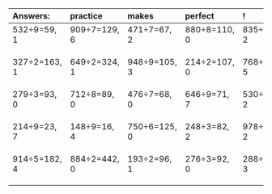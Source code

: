 | Answers: | practice | makes | perfect | ! |
| :--- | :--- | :--- | :--- | :--- |
| 532÷9=59, 1 | 909÷7=129, 6 | 471÷7=67, 2 | 880÷8=110, 0 | 835÷7=119, 2 | 
|   |   |   |   |   | 
|   |   |   |   |   | 
|   |   |   |   |   | 
| 327÷2=163, 1 | 649÷2=324, 1 | 948÷9=105, 3 | 214÷2=107, 0 | 768÷7=109, 5 | 
|   |   |   |   |   | 
|   |   |   |   |   | 
|   |   |   |   |   | 
| 279÷3=93, 0 | 712÷8=89, 0 | 476÷7=68, 0 | 646÷9=71, 7 | 530÷3=176, 2 | 
|   |   |   |   |   | 
|   |   |   |   |   | 
|   |   |   |   |   | 
| 214÷9=23, 7 | 148÷9=16, 4 | 750÷6=125, 0 | 248÷3=82, 2 | 978÷4=244, 2 | 
|   |   |   |   |   | 
|   |   |   |   |   | 
|   |   |   |   |   | 
| 914÷5=182, 4 | 884÷2=442, 0 | 193÷2=96, 1 | 276÷3=92, 0 | 288÷5=57, 3 | 
|   |   |   |   |   | 
|   |   |   |   |   | 
|   |   |   |   |   | 
